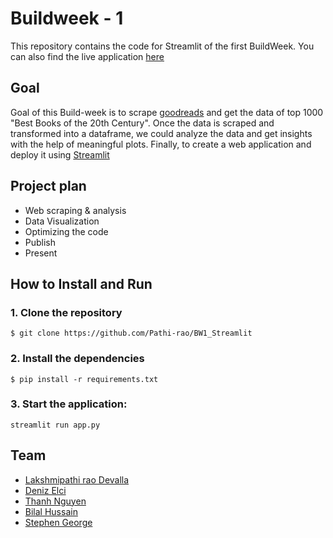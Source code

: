 # Buildweek - 1
This repository contains the code for Streamlit of the first BuildWeek. You can also find the live application [here](https://share.streamlit.io/pathi-rao/bw1_streamlit/main/app.py)


##  Goal 
Goal of this Build-week is to scrape [goodreads](https://www.goodreads.com/) and get the data of top 1000 "Best Books of the 20th Century". Once the data is scraped and transformed into a dataframe, we could analyze the data and get insights with the help of meaningful plots. Finally, to create a web application and deploy it using [Streamlit](https://streamlit.io/)

## Project plan
- Web scraping & analysis
- Data Visualization
- Optimizing the code
- Publish
- Present


## How to Install and Run

### 1. Clone the repository
```
$ git clone https://github.com/Pathi-rao/BW1_Streamlit
```


### 2. Install the dependencies
```
$ pip install -r requirements.txt
```

### 3. Start the application:

```
streamlit run app.py
```

## Team
* [Lakshmipathi rao Devalla](https://github.com/Pathi-rao)
* [Deniz Elci](https://github.com/Deniz-shelby)
* [Thanh Nguyen](https://github.com/zoeynguyen1719)
* [Bilal Hussain](https://github.com/bills24)
* [Stephen George](https://github.com/stephengeorge93)
